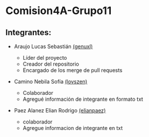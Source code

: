 # Comision4A-Grupo11

## Integrantes:
- Araujo Lucas Sebastián [(genuxl)](https://github.com/genuxl)
  - Líder del proyecto
  - Creador del repositorio
  - Encargado de los merge de pull requests

- Camino Nebila Sofía [(lovszen)](https://github.com/lovszen)
  - Colaborador
  - Agregué información de integrante en formato txt


- Paez Alanez Elian Rodrigo [(elianpaez)](https://github.com/elianpaez)
  - colaborador
  - Agregue informacion de integrante en txt

